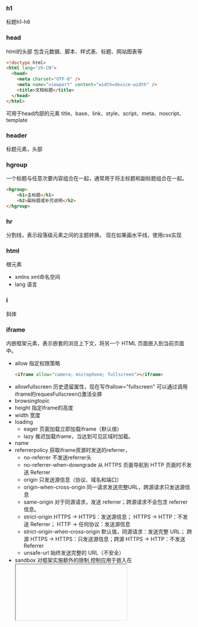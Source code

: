 ### h1
标题h1-h6

### head
html的头部
包含元数据、脚本、样式表、标题、网站图表等
```html
<!doctype html>
<html lang="zh-CN">
  <head>
    <meta charset="UTF-8" />
    <meta name="viewport" content="width=device-width" />
    <title>文档标题</title>
  </head>
</html>
```
可用于head内部的元素 title、base、link、style、script、meta、noscript、template

### header
标题元素，头部


### hgroup
一个标题与任意次要内容组合在一起，通常用于将主标题和副标题组合在一起。
```html
<hgroup>
    <h1>主标题</h1>
    <h2>副标题或补充说明</h2>
</hgroup>
```
### hr
分割线，表示段落级元素之间的主题转换。
现在如果画水平线，使用css实现


### html
根元素
- xmlns xml命名空间
- lang 语言

### i
斜体

### iframe
内嵌框架元素，表示嵌套的浏览上下文，将另一个 HTML 页面嵌入到当前页面中。
- allow 指定权限策略 
    ```html
    <iframe allow="camera; microphone; fullscreen"></iframe>
    ```
- allowfullscreen 历史遗留属性，现在写作allow="fullscreen" 可以通过调用iframe的requesFullscreen()激活全屏
- browsingtopic 
- height 指定iframe的高度
- width 宽度
- loading 
    - eager 页面加载立即加载iframe（默认值）
    - lazy 推迟加载iframe，当达到可见区域时加载。
- name 
- referrerpolicy 获取iframe资源时发送的referrer， 
    - no-referrer 不发送referrer头
    - no-referrer-when-downgrade 从 HTTPS 页面导航到 HTTP 页面时不发送 Referrer
    - origin 只发送源信息（协议、域名和端口）
    - origin-when-cross-origin 同一请求发送完整URL，跨源请求只发送源信息
    - same-origin 对于同源请求，发送 referrer；跨源请求不会包含 referrer 信息。
    - strict-origin HTTPS → HTTPS：发送源信息； HTTPS → HTTP：不发送 Referrer； HTTP → 任何协议：发送源信息
    - strict-origin-when-cross-origin 默认值，同源请求：发送完整 URL； 跨源 HTTPS → HTTPS：只发送源信息；跨源 HTTPS → HTTP：不发送 Referrer
    - unsafe-url 始终发送完整的 URL（不安全）
- sandbox  对框架实施额外的限制,控制应用于嵌入在 <iframe> 中的内容的限制。该属性的值可以为空以应用所有限制，也可以为空格分隔的标记以解除特定的限制：
    - allow-downloads 允许通过带 download 属性的a标签或area元素下载
    - allow-forms  允许页面提交表单
    - allow-modals 允许打开模态框 window.alert window.confirm window.prompt
    - allow-orientation-lock 允许锁定屏幕方向
    - allow-pointer-lock  允许页面使用指针锁定API
    - allow-popups 允许弹窗。例如window.open target="_blank"
    - allow-popups-to-escape-sandbox 允许沙箱化的文档打开新浏览器上下文
    - allow-presentation  许主文档控制是否允许 iframe 开启演示会话。
    - allow-same-origin 如果没有使用该关键字，资源将被视为来自一个特殊的源（始终使同源策略失败）。（可以阻止对数据存储/cookie 和一些 JavaScript API 的潜在访问）。
    - allow-scripts 允许页面运行脚本（但不能创建弹窗）。如果没有使用该关键字，则不允许该操作。
    - allow-storage-access-by-user-activation 允许 <iframe> 中的文档通过储存访问 API 请求访问非分区 cookie。
    - allow-top-navigation 允许资源导航顶级（即名称为 _top 的）浏览上下文。
    - allow-top-navigation-by-user-activation 允许资源导航顶级浏览上下文（但只能由用户手势启动）。
    - allow-top-navigation-to-custom-protocols 允许导航到浏览器内置的或由网站注册的非 http 协议页面。此特性也可以由 allow-popups 或 allow-top-navigation 关键词激活。
- src 嵌入页面的url地址
- srcdoc 要嵌入的内联 HTML，会覆盖 src 属性。


### referer是什么
Referrer（引用来源）信息是指当浏览器从一个页面导航到另一个页面时，会告诉目标页面"用户是从哪里来的"。这个信息包含在 HTTP 请求头中的 Referer 字

当用户从：https://example.com/page1.html
点击链接跳转到：https://other-site.com/page2.html

此时浏览器可能发送的 Referrer 信息：

- 完整URL：https://example.com/page1.html
- 只有源：https://example.com
- 或者不发送任何 Referrer 信息
Referrer 信息包含的内容：
- 协议（http/https）
- 域名（example.com）
- 端口号（如果有）
- 路径（/page1.html）
- 查询参数（如果有）

发送referrer会暴露用户的浏览历史， 目标站点可以知道用户从哪里来， 可能泄露敏感URL参数

### img
图片元素
- src
- alt 
- crossorigin 浏览器默认允许跨域加载图片资源，但在canvas中使用的时候可能会有跨域问题。选项依赖于服务器设置，如果服务器设置了任何人都可以使用，则anoymous也能访问到图片，如果服务器设置了要求验证，则必须发送安全信息，且让服务器去验证
    - anonymous 不携带安全认证，即，不携带 cookie、X.509 证书 或 Authorization 请求标头如果资源服务器没有设置跨域则被限制使用
    - use-credentials 携带安全认证，即，携带 cookie、X.509 证书 或 Authorization 请求标头
- decoding 为浏览器提供图像解码方式
    - async 异步解码图像，以减少其他内容的渲染延迟。
    - sync 同步解码
    - auto 不指定解码方式，由浏览器决定哪一种对用户来说是最合适的。
- ismap 
- loading 
    - eager 立即加载
    - lazy 懒加载
- referrerpolicy 获取资源时使用的来源地址，同上
- sizes  资源大小
- srcset 逗号分割的图像大小列表
- usemap 与元素相关联的图像映射（image map）的部分 URL（以 # 开始的部分）

ismap 属性是一个布尔属性，用于指示图片是否为服务器端图像映射。它只能用于嵌套在 <a> 标签内的图片，并且 <a> 标签必须有 href 属性。
工作原理：

1. 当用户点击图片时，会将点击坐标发送到服务器
2. 坐标以 ?x,y 的形式附加到 URL 末尾
3. 服务器根据这些坐标决定如何响应
```html
<a href="map-processor.php">
    <img src="map.png" ismap alt="点击地图">
</a>
```
当用户点击图片时：

- 如果用户点击坐标是 (123, 456)
- 浏览器会请求：map-processor.php?123,456
现在更常用map元素和usemap属性来控制图像不同区域的点击事件

```html
<!-- 使用 usemap 替代 ismap -->
<img src="world-map.png" 
     usemap="#worldmap" 
     alt="世界地图">

<map name="worldmap">
    <area shape="rect" 
          coords="0,0,400,600" 
          href="/west" 
          alt="西半球">
    <area shape="rect" 
          coords="400,0,800,600" 
          href="/east" 
          alt="东半球">
</map>
```

响应式图片的使用
```html
<img 
  src="small.jpg"
  srcset="small.jpg 300w,
          medium.jpg 600w,
          large.jpg 900w"
  sizes="(max-width: 500px) 300px,
         (max-width: 900px) 600px,
         900px"
  alt="响应式图片"
>
```

### input


### ins
已经被插入文档中的文本。 相反的是 del